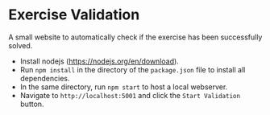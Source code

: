 # Exercise Validation

A small website to automatically check if the exercise has been successfully solved.

- Install nodejs (https://nodejs.org/en/download).
- Run `npm install` in the directory of the `package.json` file to install all dependencies.
- In the same directory, run `npm start` to host a local webserver.
- Navigate to `http://localhost:5001` and click the `Start Validation` button.